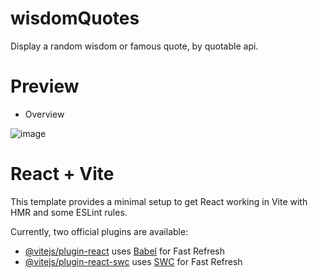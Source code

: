 # wisdomQuotes 

Display a random wisdom or famous quote, by quotable api.

# Preview 

- Overview

![image](https://github.com/anamiikajha/wisdomQuotes/assets/89740849/f71cf1ba-bfa3-4be4-be88-a3f571037cec)


# React + Vite

This template provides a minimal setup to get React working in Vite with HMR and some ESLint rules.

Currently, two official plugins are available:

- [@vitejs/plugin-react](https://github.com/vitejs/vite-plugin-react/blob/main/packages/plugin-react/README.md) uses [Babel](https://babeljs.io/) for Fast Refresh
- [@vitejs/plugin-react-swc](https://github.com/vitejs/vite-plugin-react-swc) uses [SWC](https://swc.rs/) for Fast Refresh
